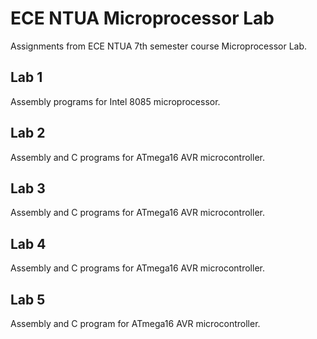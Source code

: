 # ECE NTUA Microprocessor Lab
Assignments from ECE NTUA 7th semester course Microprocessor Lab.
## Lab 1
Assembly programs for Intel 8085 microprocessor.
## Lab 2
Assembly and C programs for ATmega16 AVR microcontroller.
## Lab 3
Assembly and C programs for ATmega16 AVR microcontroller.
## Lab 4
Assembly and C programs for ATmega16 AVR microcontroller.
## Lab 5
Assembly and C program for ATmega16 AVR microcontroller.
